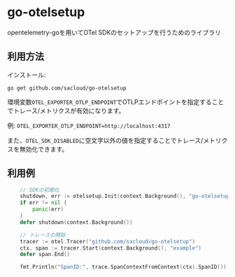 # go-otelsetup

opentelemetry-goを用いてOTel SDKのセットアップを行うためのライブラリ

## 利用方法

インストール:

    go get github.com/sacloud/go-otelsetup

環境変数`OTEL_EXPORTER_OTLP_ENDPOINT`でOTLPエンドポイントを指定することでトレース/メトリクスが有効になります。

例: `OTEL_EXPORTER_OTLP_ENDPOINT=http://localhost:4317`

また、`OTEL_SDK_DISABLED`に空文字以外の値を指定することでトレース/メトリクスを無効化できます。

## 利用例

```go
	// SDKの初期化
	shutdown, err := otelsetup.Init(context.Background(), "go-otelsetup", "0.0.1")
	if err != nil {
		panic(err)
	}
	defer shutdown(context.Background())

	// トレースの開始
	tracer := otel.Tracer("github.com/sacloud/go-otelsetup")
	ctx, span := tracer.Start(context.Background(), "example")
	defer span.End()

	fmt.Println("SpanID:", trace.SpanContextFromContext(ctx).SpanID())
```